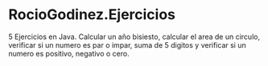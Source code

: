 # RocioGodinez.Ejercicios
5 Ejercicios en Java. Calcular un año bisiesto, calcular el area de un circulo,  verificar si un numero es par o impar, suma de 5 digitos y verificar si un numero es positivo, negativo o cero.

